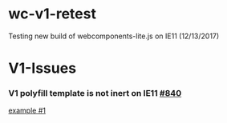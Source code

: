 # wc-v1-retest

Testing new build of webcomponents-lite.js on IE11 (12/13/2017)

# V1-Issues

### V1 polyfill template is not inert on IE11 [#840](https://github.com/webcomponents/webcomponentsjs/issues/840)

[example #1](https://jeff17robbins.github.io/wc-v1-retest/inert_polyfill.html)
